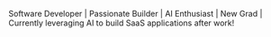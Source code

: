 Software Developer | Passionate Builder | AI Enthusiast | New Grad | Currently leveraging AI to build SaaS applications after work!



<!---
gBlaku/gBlaku is a ✨ special ✨ repository because its `README.md` (this file) appears on your GitHub profile.
You can click the Preview link to take a look at your changes.
--->
